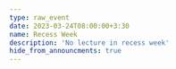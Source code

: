 ```yaml
---
type: raw_event
date: 2023-03-24T08:00:00+3:30
name: Recess Week 
description: 'No lecture in recess week'
hide_from_announcments: true
---
```

